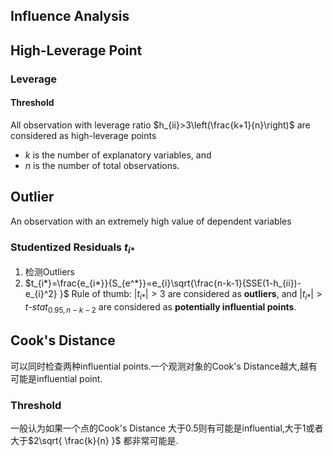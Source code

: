 ## Influence Analysis
## High-Leverage Point

### Leverage

#### Threshold
All observation with leverage ratio $h_{ii}>3\left(\frac{k+1}{n}\right)$ are considered as high-leverage points
- $k$ is the number of explanatory variables, and 
- $n$ is the number of total observations.

## Outlier
An observation with an extremely high value of dependent variables
### Studentized Residuals $t_{i*}$
1. 检测Outliers
2. $t_{i*}=\frac{e_{i*}}{S_{e^*}}=e_{i}\sqrt{\frac{n-k-1}{SSE(1-h_{ii})-e_{i}^2} }$
Rule of thumb: $|t_{i*}|>3$ are considered as **outliers**, and $|t_{i*}|>t\text{-}stat_{0.95,n-k-2}$ are considered as **potentially influential points**.

## Cook's Distance
可以同时检查两种influential points.一个观测对象的Cook's Distance越大,越有可能是influential point.
### Threshold
一般认为如果一个点的Cook's Distance 大于0.5则有可能是influential,大于1或者大于$2\sqrt{ \frac{k}{n} }$ 都非常可能是.